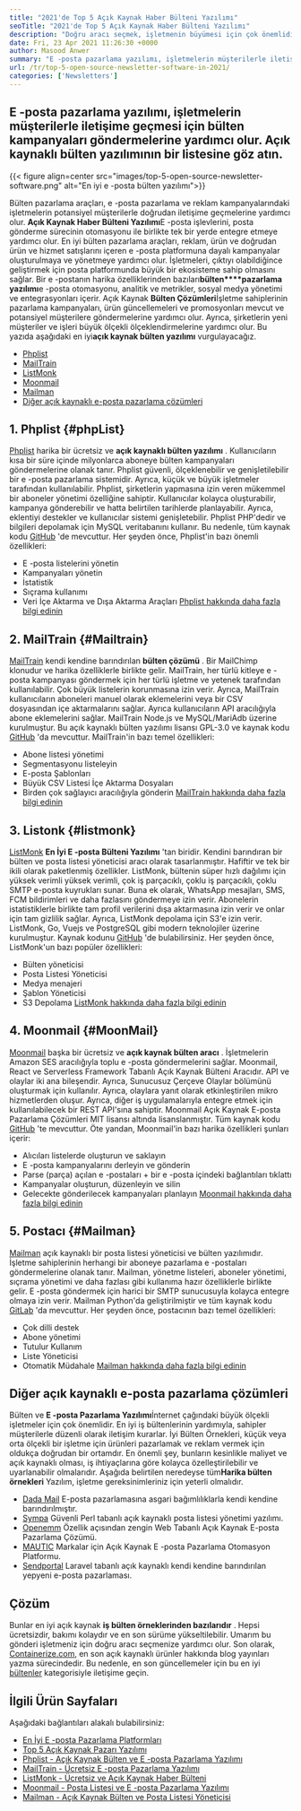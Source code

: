 ```yaml
---
title: "2021'de Top 5 Açık Kaynak Haber Bülteni Yazılımı" 
seoTitle: "2021'de Top 5 Açık Kaynak Haber Bülteni Yazılımı" 
description: "Doğru aracı seçmek, işletmenin büyümesi için çok önemlidir. En iyi e -posta açık kaynaklı bülten yazılımının kısa bir listesine sahibiz." 
date: Fri, 23 Apr 2021 11:26:30 +0000
author: Masood Anwer
summary: "E -posta pazarlama yazılımı, işletmelerin müşterilerle iletişime geçmesi için bülten kampanyaları göndermelerine yardımcı olur. Açık kaynaklı bülten yazılımının bir listesine göz atın." 
url: /tr/top-5-open-source-newsletter-software-in-2021/
categories: ['Newsletters']
---
```


## E -posta pazarlama yazılımı, işletmelerin müşterilerle iletişime geçmesi için bülten kampanyaları göndermelerine yardımcı olur. Açık kaynaklı bülten yazılımının bir listesine göz atın.

{{< figure align=center src="images/top-5-open-source-newsletter-software.png" alt="En iyi e -posta bülten yazılımı">}}

Bülten pazarlama araçları, e -posta pazarlama ve reklam kampanyalarındaki işletmelerin potansiyel müşterilerle doğrudan iletişime geçmelerine yardımcı olur. **Açık Kaynak Haber Bülteni Yazılımı**E -posta işlevlerini, posta gönderme sürecinin otomasyonu ile birlikte tek bir yerde entegre etmeye yardımcı olur. En iyi bülten pazarlama araçları, reklam, ürün ve doğrudan ürün ve hizmet satışlarını içeren e -posta platformuna dayalı kampanyalar oluşturulmaya ve yönetmeye yardımcı olur. İşletmeleri, çıktıyı olabildiğince geliştirmek için posta platformunda büyük bir ekosisteme sahip olmasını sağlar. Bir e -postanın harika özelliklerinden bazıları**bülten****pazarlama yazılımı**e -posta otomasyonu, analitik ve metrikler, sosyal medya yönetimi ve entegrasyonları içerir.
Açık Kaynak **Bülten Çözümleri**İşletme sahiplerinin pazarlama kampanyaları, ürün güncellemeleri ve promosyonları mevcut ve potansiyel müşterilere göndermelerine yardımcı olur. Ayrıca, şirketlerin yeni müşteriler ve işleri büyük ölçekli ölçeklendirmelerine yardımcı olur. Bu yazıda aşağıdaki en iyi**açık kaynak bülten yazılımı** vurgulayacağız.
  * [Phplist][1]
  * [MailTrain][2]
  * [ListMonk][3]
  * [Moonmail][4]
  * [Mailman][5]
  * [Diğer açık kaynaklı e-posta pazarlama çözümleri][6]

## 1. Phplist {#phpList}

[Phplist][7] harika bir ücretsiz ve **açık kaynaklı bülten yazılımı** . Kullanıcıların kısa bir süre içinde milyonlarca aboneye bülten kampanyaları göndermelerine olanak tanır. Phplist güvenli, ölçeklenebilir ve genişletilebilir bir e -posta pazarlama sistemidir. Ayrıca, küçük ve büyük işletmeler tarafından kullanılabilir. Phplist, şirketlerin yapmasına izin veren mükemmel bir aboneler yönetimi özelliğine sahiptir. Kullanıcılar kolayca oluşturabilir, kampanya gönderebilir ve hatta belirtilen tarihlerde planlayabilir. Ayrıca, eklentiyi destekler ve kullanıcılar sistemi genişletebilir. Phplist PHP'dedir ve bilgileri depolamak için MySQL veritabanını kullanır. Bu nedenle, tüm kaynak kodu [GitHub][8] 'de mevcuttur.
Her şeyden önce, Phplist'in bazı önemli özellikleri:
  * E -posta listelerini yönetin
  * Kampanyaları yönetin
  * İstatistik
  * Sıçrama kullanımı
  * Veri İçe Aktarma ve Dışa Aktarma Araçları
[Phplist hakkında daha fazla bilgi edinin][7]

## 2. MailTrain {#Mailtrain}

[MailTrain][9] kendi kendine barındırılan **bülten çözümü** . Bir MailChimp klonudur ve harika özelliklerle birlikte gelir. MailTrain, her türlü kitleye e -posta kampanyası göndermek için her türlü işletme ve yetenek tarafından kullanılabilir. Çok büyük listelerin korunmasına izin verir. Ayrıca, MailTrain kullanıcıların aboneleri manuel olarak eklemelerini veya bir CSV dosyasından içe aktarmalarını sağlar. Ayrıca kullanıcıların API aracılığıyla abone eklemelerini sağlar. MailTrain Node.js ve MySQL/MariAdb üzerine kurulmuştur. Bu açık kaynaklı bülten yazılımı lisansı GPL-3.0 ve kaynak kodu [GitHub][10] 'da mevcuttur.
MailTrain'in bazı temel özellikleri:
  * Abone listesi yönetimi
  * Segmentasyonu listeleyin
  * E-posta Şablonları
  * Büyük CSV Listesi İçe Aktarma Dosyaları
  * Birden çok sağlayıcı aracılığıyla gönderin
[MailTrain hakkında daha fazla bilgi edinin][9]

## 3. Listonk {#listmonk}

[ListMonk][11] **En İyi E -posta Bülteni Yazılımı** 'tan biridir. Kendini barındıran bir bülten ve posta listesi yöneticisi aracı olarak tasarlanmıştır. Hafiftir ve tek bir ikili olarak paketlenmiş özellikler. ListMonk, bültenin süper hızlı dağılımı için yüksek verimli yüksek verimli, çok iş parçacıklı, çoklu iş parçacıklı, çoklu SMTP e-posta kuyrukları sunar. Buna ek olarak, WhatsApp mesajları, SMS, FCM bildirimleri ve daha fazlasını göndermeye izin verir. Abonelerin istatistiklerle birlikte tam profil verilerini dışa aktarmasına izin verir ve onlar için tam gizlilik sağlar. Ayrıca, ListMonk depolama için S3'e izin verir. ListMonk, Go, Vuejs ve PostgreSQL gibi modern teknolojiler üzerine kurulmuştur. Kaynak kodunu [GitHub][12] 'de bulabilirsiniz.
Her şeyden önce, ListMonk'un bazı popüler özellikleri:
  * Bülten yöneticisi
  * Posta Listesi Yöneticisi
  * Medya menajeri
  * Şablon Yöneticisi
  * S3 Depolama
[ListMonk hakkında daha fazla bilgi edinin][11]

## 4. Moonmail {#MoonMail}

[Moonmail][13] başka bir ücretsiz ve **açık kaynak bülten aracı** . İşletmelerin Amazon SES aracılığıyla toplu e -posta göndermelerini sağlar. Moonmail, React ve Serverless Framework Tabanlı Açık Kaynak Bülteni Aracıdır. API ve olaylar iki ana bileşendir. Ayrıca, Sunucusuz Çerçeve Olaylar bölümünü oluşturmak için kullanılır. Ayrıca, olaylara yanıt olarak etkinleştirilen mikro hizmetlerden oluşur. Ayrıca, diğer iş uygulamalarıyla entegre etmek için kullanılabilecek bir REST API'sına sahiptir. Moonmail Açık Kaynak E-posta Pazarlama Çözümleri MIT lisansı altında lisanslanmıştır. Tüm kaynak kodu [GitHub][14] 'te mevcuttur.
Öte yandan, Moonmail'in bazı harika özellikleri şunları içerir:
  * Alıcıları listelerde oluşturun ve saklayın
  * E -posta kampanyalarını derleyin ve gönderin
  * Parse (parça) açılan e -postaları + bir e -posta içindeki bağlantıları tıklattı
  * Kampanyalar oluşturun, düzenleyin ve silin
  * Gelecekte gönderilecek kampanyaları planlayın
[Moonmail hakkında daha fazla bilgi edinin][13]

## 5. Postacı {#Mailman}

[Mailman][15] açık kaynaklı bir posta listesi yöneticisi ve bülten yazılımıdır. İşletme sahiplerinin herhangi bir aboneye pazarlama e -postaları göndermelerine olanak tanır. Mailman, yönetme listeleri, aboneler yönetimi, sıçrama yönetimi ve daha fazlası gibi kullanıma hazır özelliklerle birlikte gelir. E -posta göndermek için harici bir SMTP sunucusuyla kolayca entegre olmaya izin verir. Mailman Python'da geliştirilmiştir ve tüm kaynak kodu [GitLab][16] 'da mevcuttur.
Her şeyden önce, postacının bazı temel özellikleri:
  * Çok dilli destek
  * Abone yönetimi
  * Tutulur Kullanım
  * Liste Yöneticisi
  * Otomatik Müdahale
[Mailman hakkında daha fazla bilgi edinin][15]

## Diğer açık kaynaklı e-posta pazarlama çözümleri
Bülten ve **E -posta Pazarlama Yazılımı**İnternet çağındaki büyük ölçekli işletmeler için çok önemlidir. En iyi iş bültenlerinin yardımıyla, sahipler müşterilerle düzenli olarak iletişim kurarlar. İyi Bülten Örnekleri, küçük veya orta ölçekli bir işletme için ürünleri pazarlamak ve reklam vermek için oldukça doğrudan bir ortamdır. En önemli şey, bunların kesinlikle maliyet ve açık kaynaklı olması, iş ihtiyaçlarına göre kolayca özelleştirilebilir ve uyarlanabilir olmalarıdır. Aşağıda belirtilen neredeyse tüm**Harika bülten örnekleri** Yazılım, işletme gereksinimleriniz için yeterli olmalıdır.
  * [Dada Mail][17] E-posta pazarlamasına asgari bağımlılıklarla kendi kendine barındırılmıştır.
  * [Sympa][18] Güvenli Perl tabanlı açık kaynaklı posta listesi yönetimi yazılımı.
  * [Openemm][19] Özellik açısından zengin Web Tabanlı Açık Kaynak E-posta Pazarlama Çözümü.
  * [MAUTIC][20] Markalar için Açık Kaynak E -posta Pazarlama Otomasyon Platformu.
  * [Sendportal][21] Laravel tabanlı açık kaynaklı kendi kendine barındırılan yepyeni e-posta pazarlaması.

## Çözüm
Bunlar en iyi açık kaynak **iş bülten örneklerinden bazılarıdır** . Hepsi ücretsizdir, bakımı kolaydır ve en son sürüme yükseltilebilir. Umarım bu gönderi işletmeniz için doğru aracı seçmenize yardımcı olur.
Son olarak, [Containerize.com][22], en son açık kaynaklı ürünler hakkında blog yayınları yazma sürecindedir. Bu nedenle, en son güncellemeler için bu en iyi [bültenler][23] kategorisiyle iletişime geçin.

## İlgili Ürün Sayfaları
Aşağıdaki bağlantıları alakalı bulabilirsiniz:
  * [En İyi E -posta Pazarlama Platformları][24]
  * [Top 5 Açık Kaynak Pazarı Yazılımı][25]
  * [Phplist - Açık Kaynak Bülten ve E -posta Pazarlama Yazılımı][7]
  * [MailTrain - Ücretsiz E -posta Pazarlama Yazılımı][9]
  * [ListMonk - Ücretsiz ve Açık Kaynak Haber Bülteni][11]
  * [Moonmail - Posta Listesi ve E -posta Pazarlama Yazılımı][13]
  * [Mailman - Açık Kaynak Bülten ve Posta Listesi Yöneticisi][15]



[1]: #phpList
[2]: #Mailtrain
[3]: #listmonk
[4]: #MoonMail
[5]: #Mailman
[6]: #OtherOpen-sourceEmailMarketingSolutions
[7]: https://products.containerize.com/newsletter/phplist
[8]: https://github.com/phpList/phplist3
[9]: https://products.containerize.com/newsletter/mailtrain
[10]: https://github.com/Mailtrain-org/mailtrain
[11]: https://products.containerize.com/newsletter/listmonk
[12]: https://github.com/knadh/listmonk
[13]: https://products.containerize.com/newsletter/moonmail
[14]: https://github.com/MoonMail/MoonMail
[15]: https://products.containerize.com/newsletter/mailman
[16]: https://gitlab.com/mailman
[17]: https://dadamailproject.com/
[18]: https://www.sympa.org/
[19]: https://www.agnitas.de/en/e-marketing_manager/email-marketing-software-variants/openemm/
[20]: https://www.mautic.org/
[21]: https://laravel-news.com/sendportal-open-source-email-marketing-software
[22]: https://containerize.com
[23]: https://blog.containerize.com/category/newsletter/
[24]: https://products.containerize.com/newsletter
[25]: https://blog.containerize.com/marketplace/top-5-open-source-marketplace-software-in-2021/
